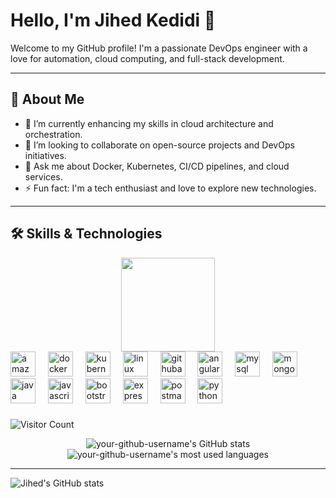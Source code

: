 # Hello, I'm Jihed Kedidi 👋

Welcome to my GitHub profile! I'm a passionate DevOps engineer with a love for automation, cloud computing, and full-stack development.

---

## 🚀 About Me

- 🌱 I’m currently enhancing my skills in cloud architecture and orchestration.
- 👯 I’m looking to collaborate on open-source projects and DevOps initiatives.
- 💬 Ask me about Docker, Kubernetes, CI/CD pipelines, and cloud services.
- ⚡ Fun fact: I'm a tech enthusiast and love to explore new technologies.

---

## 🛠️ Skills & Technologies
<div align="center">
  <img height="150" src="https://camo.githubusercontent.com/62da68eb62b1e5f175f7d1f0191dd89a653d7908feb22d37d4a0ab07365d6791/68747470733a2f2f6d656469612e67697068792e636f6d2f6d656469612f4d3967624264396e6244724f5475314d71782f67697068792e676966"  />
</div>

<div align="left">
  <img src="https://skillicons.dev/icons?i=aws" height="40" alt="amazonwebservices logo"/>
  <img width="12" />
  <img src="https://cdn.jsdelivr.net/gh/devicons/devicon/icons/docker/docker-original.svg" height="40" alt="docker logo"  />
  <img width="12" />
  <img src="https://cdn.jsdelivr.net/gh/devicons/devicon/icons/kubernetes/kubernetes-plain.svg" height="40" alt="kubernetes logo"  />
  <img width="12" />
  <img src="https://skillicons.dev/icons?i=linux" height="40" alt="linux logo"  />
  <img width="12" />
  <img src="https://skillicons.dev/icons?i=githubactions" height="40" alt="githubactions logo"  />
  <img width="12" />
  <img src="https://cdn.jsdelivr.net/gh/devicons/devicon/icons/angularjs/angularjs-original.svg" height="40" alt="angularjs logo"  />
  <img width="12" />
  <img src="https://skillicons.dev/icons?i=mysql" height="40" alt="mysql logo"  />
  <img width="12" />
  <img src="https://skillicons.dev/icons?i=mongodb" height="40" alt="mongodb logo"  />
  <img width="12" />
  <img src="https://skillicons.dev/icons?i=java" height="40" alt="java logo"  />
  <img width="12" />
  <img src="https://skillicons.dev/icons?i=js" height="40" alt="javascript logo"  />
  <img width="12" />
  <img src="https://skillicons.dev/icons?i=bootstrap" height="40" alt="bootstrap logo"  />
  <img width="12" />
  <img src="https://skillicons.dev/icons?i=express" height="40" alt="express logo"  />
  <img width="12" />
  <img src="https://skillicons.dev/icons?i=postman" height="40" alt="postman logo"  />
  <img width="12" />
  <img src="https://skillicons.dev/icons?i=py" height="40" alt="python logo"  />
</div>

###

![Visitor Count](https://komarev.com/ghpvc/?username=jihedkedidi&color=brightgreen)

<p align="center">
  <img src="https://github-readme-stats.vercel.app/api?username=jihedkedidi&show_icons=true&theme=radical" alt="your-github-username's GitHub stats" />
  <img src="https://github-readme-stats.vercel.app/api/top-langs/?username=jihedkedidi&layout=compact&theme=radical" alt="your-github-username's most used languages" />
</p>


---

![Jihed's GitHub stats](https://github-readme-stats.vercel.app/api?username=jihedkedidi&show_icons=true&theme=radical)




